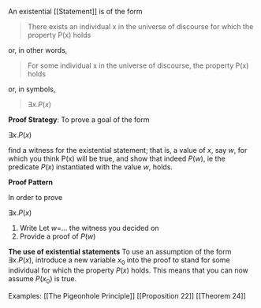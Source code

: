 An existential [[Statement]] is of the form
>There exists an individual x in the universe of discourse for which the property P(x) holds

or, in other words,
>For some individual x in the universe of discourse, the property P(x) holds

or, in symbols,
>$\exists x. P(x)$

**Proof Strategy**:
To prove a goal of the form 

$\exists x. P(x)$

find a witness for the existential statement; that is, a value of $x$, say $w$, for which you think P(x) will be true, and show that indeed $P(w)$, ie the predicate $P(x)$ instantiated with the value $w$, holds.


**Proof Pattern**

In order to prove

$\exists x. P(x)$

1. Write Let $w =$... the witness you decided on
2. Provide a proof of $P(w)$

**The use of existential statements**
To use an assumption of the form $\exists x. P(x)$, introduce a new variable $x_0$ into the proof to stand for some individual for which the property $P(x)$ holds. This means that you can now assume $P(x_0)$ is true.

Examples:
[[The Pigeonhole Principle]]
[[Proposition 22]]
[[Theorem 24]]